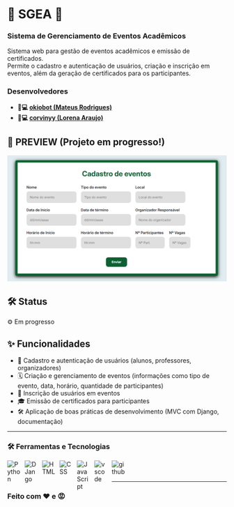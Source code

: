 # 📅 SGEA 📅
### Sistema de Gerenciamento de Eventos Acadêmicos ###

Sistema web para gestão de eventos acadêmicos e emissão de certificados.  
Permite o cadastro e autenticação de usuários, criação e inscrição em eventos, além da geração de certificados para os participantes.

### Desenvolvedores
- **👤💻 [okiobot (Mateus Rodrigues)](https://github.com/okiobot)**
- **👤💻 [corvinyy (Lorena Araujo)](https://github.com/corvinyy)**

## 📸 PREVIEW (Projeto em progresso!)

![Preview of the current progress](./sgea/login/static/assets/imgs/PreviewCadastroEventos.png)

## 🛠️ Status

⚙️ Em progresso

## ✨ Funcionalidades

- 👥 Cadastro e autenticação de usuários (alunos, professores, organizadores)
- 🗓️ Criação e gerenciamento de eventos (informações como tipo de evento, data, horário, quantidade de participantes)
- 📝 Inscrição de usuários em eventos
- 🎓 Emissão de certificados para participantes
- 🛠️ Aplicação de boas práticas de desenvolvimento (MVC com Django, documentação)

---

### 🛠️ Ferramentas e Tecnologias


<img 
    align="left" 
    alt="Python" 
    title="Python"
    width="30px" 
    style="padding-right: 10px;" 
    src="https://cdn.jsdelivr.net/gh/devicons/devicon@latest/icons/python/python-original.svg" 
/>
<img 
    align="left" 
    alt="DJango" 
    title="Django"
    width="30px" 
    style="padding-right: 10px;" 
    src="https://cdn.jsdelivr.net/gh/devicons/devicon@latest/icons/django/django-plain.svg"  
/>
<img 
    align="left" 
    alt="HTML"
    title="HTML" 
    width="30px" 
    style="padding-right: 10px;" 
    src="https://cdn.jsdelivr.net/gh/devicons/devicon@latest/icons/html5/html5-original.svg" 
/>
<img 
    align="left" 
    alt="CSS" 
    title="CSS"
    width="30px" 
    style="padding-right: 10px;" 
    src="https://cdn.jsdelivr.net/gh/devicons/devicon@latest/icons/css3/css3-original.svg" 
/>
<img 
    align="left" 
    alt="JavaScript" 
    title="JavaScript"
    width="30px" 
    style="padding-right: 10px;" 
    src="https://cdn.jsdelivr.net/gh/devicons/devicon@latest/icons/javascript/javascript-original.svg" 
/>
<img 
    align="left" 
    alt="vscode" 
    title="Visual Studio Code"
    width="30px" 
    style="padding-right: 10px;" 
    src="https://cdn.jsdelivr.net/gh/devicons/devicon@latest/icons/vscode/vscode-original.svg" 
/>
<img 
    align="left" 
    alt="github" 
    title="GitHub"
    width="30px" 
    style="padding-right: 10px;" 
    src="https://cdn.jsdelivr.net/gh/devicons/devicon@latest/icons/github/github-original.svg" 
/>

<br></br>

---

### Feito com ❤️ e 😡